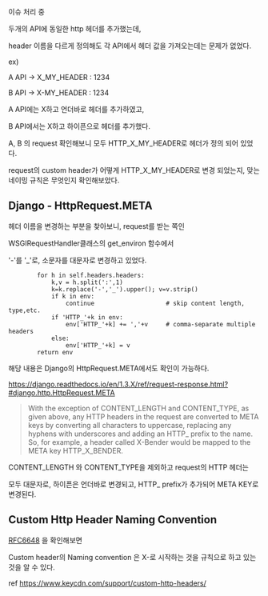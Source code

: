 이슈 처리 중

두개의 API에 동일한 http 헤더를 추가했는데, 

header 이름을 다르게 정의해도 각 API에서 헤더 값을 가져오는데는 문제가 없었다.

ex)

A API -> X_MY_HEADER : 1234

B API -> X-MY_HEADER : 1234


A API에는 X하고 언더바로 헤더를 추가하였고, 

B API에서는 X하고 하이픈으로 헤더를 추가했다.

A, B 의 request 확인해보니 모두 HTTP_X_MY_HEADER로 헤더가 정의 되어 있었다.

request의 custom header가 어떻게 HTTP_X_MY_HEADER로 변경 되었는지, 맞는 네이밍 규칙은 무엇인지 확인해보았다.


## Django - HttpRequest.META

헤더 이름을 변경하는 부분을 찾아보니, request를 받는 쪽인

WSGIRequestHandler클래스의 get_environ 함수에서

'-'를 '_'로, 소문자를 대문자로 변경하고 있었다.

```
        for h in self.headers.headers:
            k,v = h.split(':',1)
            k=k.replace('-','_').upper(); v=v.strip()
            if k in env:
                continue                    # skip content length, type,etc.
            if 'HTTP_'+k in env:
                env['HTTP_'+k] += ','+v     # comma-separate multiple headers
            else:
                env['HTTP_'+k] = v
        return env

```

해당 내용은 Django의 HttpRequest.META에서도 확인이 가능하다.

https://django.readthedocs.io/en/1.3.X/ref/request-response.html?#django.http.HttpRequest.META

> With the exception of CONTENT_LENGTH and CONTENT_TYPE, as given above, any HTTP headers in the request are converted to META keys by converting all characters to uppercase, replacing any hyphens with underscores and adding an HTTP_ prefix to the name. So, for example, a header called X-Bender would be mapped to the META key HTTP_X_BENDER.

CONTENT_LENGTH 와 CONTENT_TYPE을 제외하고 request의 HTTP 헤더는 

모두 대문자로, 하이픈은 언더바로 변경되고, HTTP_ prefix가 추가되어 META KEY로 변경된다.


## Custom Http Header Naming Convention

[RFC6648](https://tools.ietf.org/html/rfc6648) 을 확인해보면

Custom header의 Naming convention 은 X-로 시작하는 것을 규칙으로 하고 있는 것을 알 수 있다.

ref https://www.keycdn.com/support/custom-http-headers/

